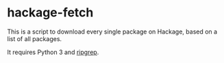 # hackage-fetch

This is a script to download every single package on Hackage, based on a list of
all packages.

It requires Python 3 and [ripgrep](https://github.com/BurntSushi/ripgrep).
